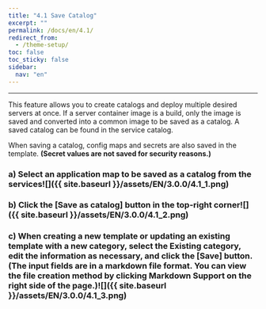 ```yaml
---
title: "4.1 Save Catalog"
excerpt: ""
permalink: /docs/en/4.1/
redirect_from:
  - /theme-setup/
toc: false
toc_sticky: false
sidebar:
  nav: "en"
---
```



---

This feature allows you to create catalogs and deploy multiple desired servers at once. If a server container image is a build, only the image is saved and converted into a common image to be saved as a catalog. A saved catalog can be found in the service catalog.

When saving a catalog, config maps and secrets are also saved in the template. **\(Secret values are not saved for security reasons.\)**

### a\) Select an application map to be saved as a catalog from the services![]({{ site.baseurl }}/assets/EN/3.0.0/4.1_1.png)

### b\) Click the [Save as catalog] button in the top-right corner![]({{ site.baseurl }}/assets/EN/3.0.0/4.1_2.png)

### c\) When creating a new template or updating an existing template with a new category, select the Existing category, edit the information as necessary, and click the [Save] button. \(The input fields are in a markdown file format. You can view the file creation method by clicking Markdown Support on the right side of the page.\)![]({{ site.baseurl }}/assets/EN/3.0.0/4.1_3.png)
